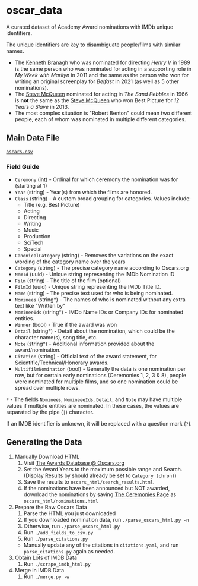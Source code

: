# oscar_data
A curated dataset of Academy Award nominations with IMDb unique identifiers.

The unique identifiers are key to disambiguate people/films with similar names.
 * The [Kenneth Branagh](https://www.imdb.com/name/nm0000110/) who was nominated for directing *Henry V* in 1989 is the same person who was nominated for acting in a supporting role in *My Week with Marilyn* in 2011 and the same as the person who won for writing an original screenplay for *Belfast* in 2021 (as well as 5 other nominations).
 * The [Steve McQueen](https://www.imdb.com/name/nm0000537/) nominated for acting in *The Sand Pebbles* in 1966 is **not** the same as the [Steve McQueen](https://www.imdb.com/name/nm2588606) who won Best Picture for *12 Years a Slave* in 2013.
 * The most complex situation is "Robert Benton" could mean two different people, each of whom was nominated in multiple different categories.

## Main Data File

[`oscars.csv`](oscars.csv)

### Field Guide
 * `Ceremony` (int) - Ordinal for which ceremony the nomination was for (starting at 1)
 * `Year` (string) - Year(s) from which the films are honored.
 * `Class` (string) - A custom broad grouping for categories. Values include:
   * Title (e.g. Best Picture)
   * Acting
   * Directing
   * Writing
   * Music
   * Production
   * SciTech
   * Special
 * `CanonicalCategory` (string) - Removes the variations on the exact wording of the category name over the years
 * `Category` (string) - The precise category name according to Oscars.org
 * `NomId` (uuid) - Unique string representing the IMDb Nomination ID
 * `Film` (string) - The title of the film (optional)
 * `FilmId` (uuid) - Unique string representing the IMDb Title ID.
 * `Name` (string) - The precise text used for who is being nominated.
 * `Nominees` (string*) - The names of who is nominated without any extra text like "Written by"
 * `NomineeIds` (string*) - IMDb Name IDs or Company IDs for nominated entities.
 * `Winner` (bool) - True if the award was won
 * `Detail` (string*) - Detail about the nomination, which could be the character name(s), song title, etc.
 * `Note` (string*) - Additional information provided about the award/nomination.
 * `Citation` (string) - Official text of the award statement, for Scientific/Technical/Honorary awards.
 * `MultifilmNomination` (bool) - Generally the data is one nomination per row, but for certain early nominations (Ceremonies 1, 2, 3 & 8), people were nominated for multiple films, and so one nomination could be spread over multiple rows.

`*` - The fields `Nominees`, `NomineeeIds`, `Detail`, and `Note` may have multiple values if multiple entities are nominated. In these cases, the values are separated by the pipe (`|`) character.

If an IMDB identifier is unknown, it will be replaced with a question mark (`?`).

## Generating the Data

1. Manually Download HTML
    1. Visit [The Awards Database @ Oscars.org](https://awardsdatabase.oscars.org/)
    1. Set the Award Years to the maximum possible range and Search. (Display Results by should already be set to `Category (chron)`)
    1. Save the results to `oscars_html/search_results.html`.
    1. If the nominations have been announced but NOT awarded, download the nominations by saving [The Ceremonies Page](https://www.oscars.org/oscars/ceremonies) as `oscars_html/nominations.html`
1. Prepare the Raw Oscars Data
    1. Parse the HTML you just downloaded
      1. If you downloaded nomination data, run `./parse_oscars_html.py -n`
      1. Otherwise, run `./parse_oscars_html.py`
    1. Run `./add_fields_to_csv.py`
    1. Run `./parse_citations.py`
      * Manually update any of the citations in `citations.yaml`, and run `parse_citations.py` again as needed.
1. Obtain Lots of IMDB Data
    1. Run `./scrape_imdb_html.py`
1. Merge in IMDB Data
    1. Run `./merge.py -w`
